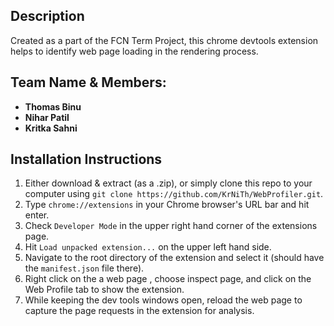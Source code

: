 ## Description
Created as a part of the FCN Term Project, this chrome devtools extension helps to identify web page loading in the rendering process.

## Team Name & Members:
* __Thomas Binu__
* __Nihar Patil__
* __Kritka Sahni__

## Installation Instructions
1) Either download & extract (as a .zip), or simply clone this repo to your computer using `git clone https://github.com/KrNiTh/WebProfiler.git`.
2) Type `chrome://extensions` in your Chrome browser's URL bar and hit enter.
3) Check `Developer Mode` in the upper right hand corner of the extensions page.
4) Hit `Load unpacked extension...` on the upper left hand side.
5) Navigate to the root directory of the extension and select it (should have the `manifest.json` file there).
6) Right click on the a web page , choose inspect page, and click on the Web Profile tab to show the extension.
7) While keeping the dev tools windows open, reload the web page to capture the page requests in the extension for analysis.

